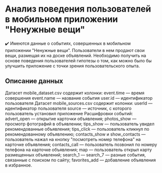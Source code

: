 # Анализ поведения пользователей в мобильном приложении "Ненужные вещи"
✔️ Имеются данные о событиях, совершенных в мобильном приложении "Ненужные вещи". Пользователи в нем продают свои вещи, размещая их на доске объявлений. Необходимо получить на основе поведения пользователей гипотезы о том, как можно было бы улучшить приложение с точки зрения пользовательского опыта.

## Описание данных
Датасет mobile_dataset.csv содержит колонки:
event.time — время совершения
event.name — название события
user.id — идентификатор пользователя
Датасет mobile_sources.csv содержит колонки:
userId — идентификатор пользователя
source — источник, с которого пользователь установил приложение
Расшифровки событий:
advert_open — открытие карточки объявления;
photos_show — просмотр фотографий в объявлении;
tips_show — пользователь увидел рекомендованные объявления;
tips_click — пользователь кликнул по рекомендованному объявлению;
contacts_show и show_contacts — пользователь нажал на кнопку "посмотреть номер телефона" на карточке объявления;
contacts_call — пользователь позвонил по номеру телефона на карточке объявления;
map — пользователь открыл карту размещенных объявлений;
search_1 — search_7 — разные события, связанные с поиском по сайту;
favorites_add — добавление объявления в избранное.

